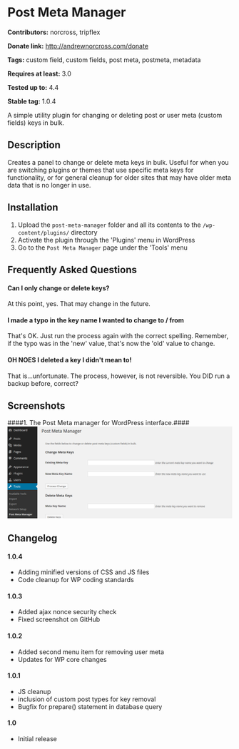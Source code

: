 # Post Meta Manager #
**Contributors:** norcross, tripflex

**Donate link:** http://andrewnorcross.com/donate

**Tags:** custom field, custom fields, post meta, postmeta, metadata

**Requires at least:** 3.0

**Tested up to:** 4.4

**Stable tag:** 1.0.4


A simple utility plugin for changing or deleting post or user meta (custom fields) keys in bulk.

## Description ##

Creates a panel to change or delete meta keys in bulk. Useful for when you are switching plugins or themes that use specific meta keys for functionality, or for general cleanup for older sites that may have older meta data that is no longer in use.


## Installation ##
1. Upload the `post-meta-manager` folder and all its contents to the `/wp-content/plugins/` directory
1. Activate the plugin through the 'Plugins' menu in WordPress
1. Go to the `Post Meta Manager` page under the 'Tools' menu

## Frequently Asked Questions ##

#### Can I only change or delete keys? ####

At this point, yes. That may change in the future.

#### I made a typo in the key name I wanted to change to / from ####

That's OK. Just run the process again with the correct spelling. Remember, if the typo was in the 'new' value, that's now the 'old' value to change.

#### OH NOES I deleted a key I didn't mean to! ####

That is...unfortunate. The process, however, is not reversible. You DID run a backup before, correct?

## Screenshots ##

####1. The Post Meta manager for WordPress interface.####
![The Post Meta manager for WordPress interface.](screenshot-1.png)


## Changelog ##

#### 1.0.4 ####
* Adding minified versions of CSS and JS files
* Code cleanup for WP coding standards

#### 1.0.3 ####
* Added ajax nonce security check
* Fixed screenshot on GitHub

#### 1.0.2 ####
* Added second menu item for removing user meta
* Updates for WP core changes

#### 1.0.1 ####
* JS cleanup
* inclusion of custom post types for key removal
* Bugfix for prepare() statement in database query

#### 1.0 ####
* Initial release
